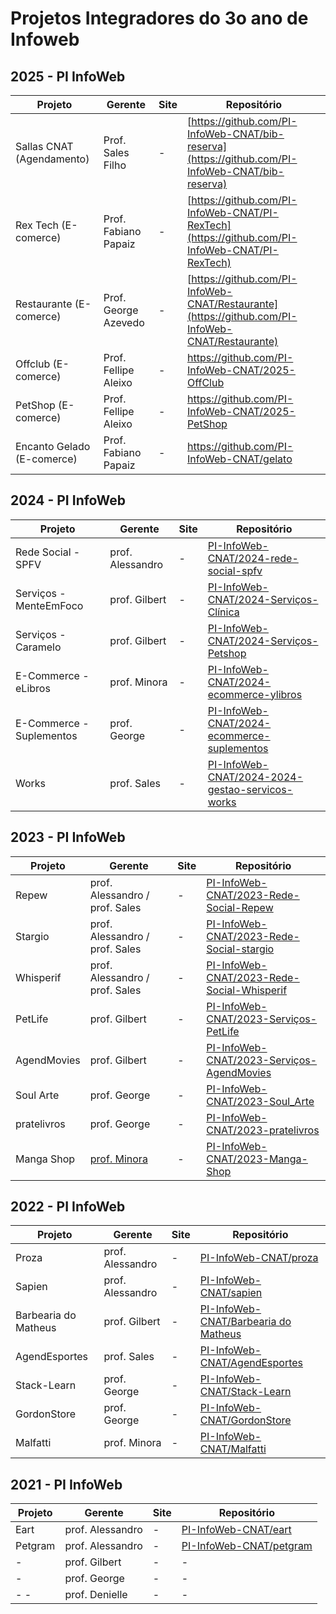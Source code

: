 # Projetos Integradores do 3o ano de Infoweb

## 2025 - PI InfoWeb
| Projeto                    | Gerente              | Site | Repositório                                                                                       |
| -------------------------- | -------------------- | ---- | ------------------------------------------------------------------------------------------------  |
| Sallas CNAT (Agendamento) | Prof. Sales Filho    | -    | [https://github.com/PI-InfoWeb-CNAT/bib-reserva](https://github.com/PI-InfoWeb-CNAT/bib-reserva) |
| Rex Tech (E-comerce)       | Prof. Fabiano Papaiz | -    | [https://github.com/PI-InfoWeb-CNAT/PI-RexTech](https://github.com/PI-InfoWeb-CNAT/PI-RexTech)         |
| Restaurante (E-comerce)    | Prof. George Azevedo | -    | [https://github.com/PI-InfoWeb-CNAT/Restaurante](https://github.com/PI-InfoWeb-CNAT/Restaurante) |
| Offclub (E-comerce)        | Prof. Fellipe Aleixo | -    | https://github.com/PI-InfoWeb-CNAT/2025-OffClub |
| PetShop (E-comerce)        | Prof. Fellipe Aleixo | -    | https://github.com/PI-InfoWeb-CNAT/2025-PetShop |
| Encanto Gelado (E-comerce)         | Prof. Fabiano Papaiz | -    | https://github.com/PI-InfoWeb-CNAT/gelato |



## 2024 - PI InfoWeb
| Projeto                  | Gerente          | Site | Repositório                                                                                       |
| --------------------     | ---------------- | ---- | ------------------------------------------------------------------------------------------------  |
| Rede Social -SPFV        | prof. Alessandro | -    | [PI-InfoWeb-CNAT/2024-rede-social-spfv](https://github.com/PI-InfoWeb-CNAT/2024-rede-social-spfv) |
| Serviços - MenteEmFoco   | prof. Gilbert    | -    | [PI-InfoWeb-CNAT/2024-Serviços-Clínica](https://github.com/PI-InfoWeb-CNAT/2024-Servicos-clinica) |
| Serviços - Caramelo      | prof. Gilbert    | -    | [PI-InfoWeb-CNAT/2024-Serviços-Petshop](https://github.com/PI-InfoWeb-CNAT/2024-Servicos-petshop) |
| E-Commerce - eLibros     | prof. Minora     | -    | [PI-InfoWeb-CNAT/2024-ecommerce-ylibros](https://github.com/PI-InfoWeb-CNAT/2024-eLibros)         |
| E-Commerce - Suplementos | prof. George     | -    | [PI-InfoWeb-CNAT/2024-ecommerce-suplementos](https://github.com/PI-InfoWeb-CNAT/2024-suplementos) |
| Works                    | prof. Sales      | -    | [PI-InfoWeb-CNAT/2024-2024-gestao-servicos-works](https://github.com/PI-InfoWeb-CNAT/2024-gestao-servicos-works)                          |


## 2023 - PI InfoWeb
| Projeto       | Gerente                                             | Site | Repositório                                                                                                 |
| ------------- | --------------------------------------------------- | ---- | ----------------------------------------------------------------------------------------------------------- |
| Repew         | prof. Alessandro / prof. Sales                      | -    | [PI-InfoWeb-CNAT/2023-Rede-Social-Repew](https://github.com/PI-InfoWeb-CNAT/2023-Rede-Social-Repew)         |
| Stargio       | prof. Alessandro / prof. Sales                      | -    | [PI-InfoWeb-CNAT/2023-Rede-Social-stargio](https://github.com/PI-InfoWeb-CNAT/2023-Rede-Social-stargio)     |
| Whisperif | prof. Alessandro / prof. Sales                      | -    | [PI-InfoWeb-CNAT/2023-Rede-Social-Whisperif](https://github.com/PI-InfoWeb-CNAT/2023-Rede-Social-Whisperif)     |
| PetLife       | prof. Gilbert                                       | -    | [PI-InfoWeb-CNAT/2023-Serviços-PetLife](https://github.com/PI-InfoWeb-CNAT/2023-Servicos-PetLife)           |
| AgendMovies   | prof. Gilbert                                       | -    | [PI-InfoWeb-CNAT/2023-Serviços-AgendMovies](https://github.com/PI-InfoWeb-CNAT/2023-Servicos-AgendMovies)   |
| Soul Arte     | prof. George                                        | -    | [PI-InfoWeb-CNAT/2023-Soul_Arte](https://github.com/PI-InfoWeb-CNAT/2023-Soul_Arte)                         |
| pratelivros   | prof. George                                        | -    | [PI-InfoWeb-CNAT/2023-pratelivros](https://github.com/PI-InfoWeb-CNAT/2023-pratelivros)                     |
| Manga Shop    | [prof. Minora](https://github.com/leonardo-minora/) | -    | [PI-InfoWeb-CNAT/2023-Manga-Shop](https://github.com/PI-InfoWeb-CNAT/2023-Manga-Shop)                       |


## 2022 - PI InfoWeb
| Projeto              | Gerente          | Site | Repositório                                                                                      |
| -------------------- | ---------------- | ---- | ------------------------------------------------------------------------------------------------ |
| Proza                | prof. Alessandro | -    | [PI-InfoWeb-CNAT/proza](https://github.com/PI-InfoWeb-CNAT/proza)                                |
| Sapien               | prof. Alessandro | -    | [PI-InfoWeb-CNAT/sapien](https://github.com/PI-InfoWeb-CNAT/sapien)                              |
| Barbearia do Matheus | prof. Gilbert    | -    | [PI-InfoWeb-CNAT/Barbearia do Matheus](https://github.com/PI-InfoWeb-CNAT/agendamento_barbearia) |
| AgendEsportes        | prof. Sales      | -    | [PI-InfoWeb-CNAT/AgendEsportes](https://github.com/PI-InfoWeb-CNAT/agendamento_codesp)           |
| Stack-Learn          | prof. George     | -    | [PI-InfoWeb-CNAT/Stack-Learn](https://github.com/PI-InfoWeb-CNAT/Stack-Learn)                    |
| GordonStore          | prof. George     | -    | [PI-InfoWeb-CNAT/GordonStore](https://github.com/PI-InfoWeb-CNAT/GordonStore)                    |
| Malfatti             | prof. Minora     | -    | [PI-InfoWeb-CNAT/Malfatti](https://github.com/PI-InfoWeb-CNAT/Malfatti)                          |


## 2021 - PI InfoWeb
| Projeto | Gerente          | Site | Repositório                                                                      |
| ------- | ---------------- | ---- | -------------------------------------------------------------------------------- |
| Eart    | prof. Alessandro | -    | <a href="https://github.com/PI-InfoWeb-CNAT/eart">PI-InfoWeb-CNAT/eart</a>       |
| Petgram | prof. Alessandro | -    | <a href="https://github.com/PI-InfoWeb-CNAT/petgram">PI-InfoWeb-CNAT/petgram</a> |
| -       | prof. Gilbert    | -    | -                                                                                |
| -       | prof. George     | -    | -                                                                                |
| - -     | prof. Denielle   | -    | -                                                                                |
